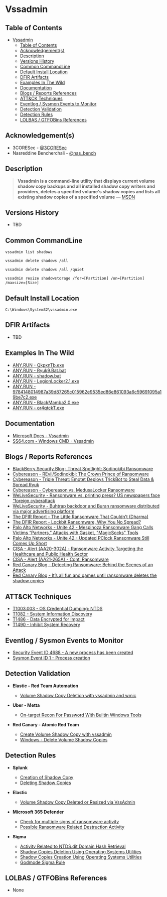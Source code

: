 # Vssadmin

## Table of Contents

- [Vssadmin](#vssadmin)
  - [Table of Contents](#table-of-contents)
  - [Acknowledgement(s)](#acknowledgements)
  - [Description](#description)
  - [Versions History](#versions-history)
  - [Common CommandLine](#common-commandline)
  - [Default Install Location](#default-install-location)
  - [DFIR Artifacts](#dfir-artifacts)
  - [Examples In The Wild](#examples-in-the-wild)
  - [Documentation](#documentation)
  - [Blogs / Reports References](#blogs--reports-references)
  - [ATT&CK Techniques](#attck-techniques)
  - [Eventlog / Sysmon Events to Monitor](#eventlog--sysmon-events-to-monitor)
  - [Detection Validation](#detection-validation)
  - [Detection Rules](#detection-rules)
  - [LOLBAS / GTFOBins References](#lolbas--gtfobins-references)

## Acknowledgement(s)

- 3CORESec - [@3CORESec](https://twitter.com/3CORESec)
- Nasreddine Bencherchali - [@nas_bench](https://twitter.com/nas_bench)

## Description

> **Vssadmin is a command-line utility that displays current volume shadow copy backups and all installed shadow copy writers and providers, deletes a specified volume's shadow copies and lists all existing shadow copies of a specified volume** — [MSDN](https://docs.microsoft.com/en-us/windows-server/administration/windows-commands/vssadmin)

## Versions History

- TBD

## Common CommandLine

```batch
vssadmin list shadows

vssadmin delete shadows /all

vssadmin delete shadows /all /quiet

vssadmin resize shadowstorage /for=[Partition] /on=[Partition] /maxsize=[Size]
```

## Default Install Location

```batch
C:\Windows\System32\vssadmin.exe
```

## DFIR Artifacts

- TBD

## Examples In The Wild

- [ANY.RUN - QkpxnTb.exe](https://app.any.run/tasks/472b5424-60e6-4553-bf69-c0a441dcc3d7/)
- [ANY.RUN - Ryuk9.Bat.bat](https://app.any.run/tasks/9fa2e70c-0164-4993-8338-1e5b4b48c8c4/)
- [ANY.RUN - shadow.bat](https://app.any.run/tasks/fb2efbdc-e839-470e-bdcd-6fd8c52f74b0/)
- [ANY.RUN - LegionLocker2.1.exe](https://app.any.run/tasks/e1cca6ed-85d6-4b6d-b663-1b73f9fcab74/)
- [ANY.RUN - 9784148014987a39d87265c015962e9535ed86e861093a6c59691095a19be7c2.exe](https://app.any.run/tasks/8d8b2079-291d-448a-9821-78ad73dd386f/)
- [ANY.RUN - BlackMamba2.0.exe](https://app.any.run/tasks/98aa9615-de19-4ec2-a86c-e6599e5c1793/)
- [ANY.RUN - or4qtckT.exe](https://app.any.run/tasks/30a48f99-5aef-4214-b6ed-5863a92825f8/)

## Documentation

- [Microsoft Docs - Vssadmin](https://docs.microsoft.com/en-us/windows-server/administration/windows-commands/vssadmin)
- [SS64.com - Windows CMD - Vssadmin](https://ss64.com/nt/vssadmin.html)

## Blogs / Reports References

- [BlackBerry Security Blog- Threat Spotlight: Sodinokibi Ransomware](https://blogs.blackberry.com/en/2019/07/threat-spotlight-sodinokibi-ransomware)
- [Cybereason - REvil/Sodinokibi: The Crown Prince of Ransomware](https://www.cybereason.com/blog/the-sodinokibi-ransomware-attack)
- [Cybereason - Triple Threat: Emotet Deploys TrickBot to Steal Data & Spread Ryuk](https://www.cybereason.com/blog/triple-threat-emotet-deploys-trickbot-to-steal-data-spread-ryuk-ransomware)
- [Cybereason - Cybereason vs. MedusaLocker Ransomware](https://www.cybereason.com/blog/medusalocker-ransomware)
- [WeLiveSecurity - Ransomware vs. printing press? US newspapers face “foreign cyberattack](https://www.welivesecurity.com/2018/12/31/ransomware-printing-press-newspapers/)
- [WeLiveSecurity - Buhtrap backdoor and Buran ransomware distributed via major advertising platform](https://www.welivesecurity.com/2019/04/30/buhtrap-backdoor-ransomware-advertising-platform/)
- [The DFIR Report - The Little Ransomware That Couldn’t (Dharma)](https://thedfirreport.com/2020/06/16/the-little-ransomware-that-couldnt-dharma/)
- [The DFIR Report - Lockbit Ransomware, Why You No Spread?](https://thedfirreport.com/2020/06/10/lockbit-ransomware-why-you-no-spread/)
- [Palo Alto Networks - Unite 42 - Mespinoza Ransomware Gang Calls Victims “Partners,” Attacks with Gasket, "MagicSocks" Tools](https://unit42.paloaltonetworks.com/gasket-and-magicsocks-tools-install-mespinoza-ransomware/)
- [Palo Alto Networks - Unite 42 - Updated PClock Ransomware Still Comes Up Short](https://unit42.paloaltonetworks.com/updated-pclock-ransomware-still-comes-up-short/)
- [CISA - Alert (AA20-302A) - Ransomware Activity Targeting the Healthcare and Public Health Sector](https://us-cert.cisa.gov/ncas/alerts/aa20-302a)
- [CISA - Alert (AA21-265A) - Conti Ransomware](https://us-cert.cisa.gov/ncas/alerts/aa21-265a)
- [Red Canary Blog - Detecting Ransomware: Behind the Scenes of an Attack](https://redcanary.com/blog/detecting-ransomware/)
- [Red Canary Blog - It’s all fun and games until ransomware deletes the shadow copies](https://redcanary.com/blog/its-all-fun-and-games-until-ransomware-deletes-the-shadow-copies/)

## ATT&CK Techniques

- [T1003.003 - OS Credential Dumping: NTDS](https://attack.mitre.org/techniques/T1003/003/)
- [T1082 - System Information Discovery](https://attack.mitre.org/techniques/T1082/)
- [T1486 - Data Encrypted for Impact](https://attack.mitre.org/techniques/T1486/)
- [T1490 - Inhibit System Recovery](https://attack.mitre.org/techniques/T1490/)

## Eventlog / Sysmon Events to Monitor

- [Security Event ID 4688 - A new process has been created](https://www.ultimatewindowssecurity.com/securitylog/encyclopedia/event.aspx?eventID=4688)
- [Sysmon Event ID 1 - Process creation](https://www.ultimatewindowssecurity.com/securitylog/encyclopedia/event.aspx?eventid=90001)

## Detection Validation

- **Elastic - Red Team Automation**
  - [Volume Shadow Copy Deletion with vssadmin and wmic](https://github.com/elastic/detection-rules/blob/main/rta/delete_volume_shadows.py)

- **Uber - Metta**
  - [On-target Recon For Password With Builtin Windows Tools](https://github.com/uber-common/metta/blob/master/MITRE/Credential_Access/credaccess_win_creddump.yml)

- **Red Canary - Atomic Red Team**
  - [Create Volume Shadow Copy with vssadmin](https://github.com/redcanaryco/atomic-red-team/blob/master/atomics/T1003.003/T1003.003.md#atomic-test-1---create-volume-shadow-copy-with-vssadmin)
  - [Windows - Delete Volume Shadow Copies](https://github.com/redcanaryco/atomic-red-team/blob/master/atomics/T1490/T1490.md#atomic-test-1---windows---delete-volume-shadow-copies)

## Detection Rules

- **Splunk**
  - [Creation of Shadow Copy](https://research.splunk.com/endpoint/creation_of_shadow_copy/)
  - [Deleting Shadow Copies](https://research.splunk.com/endpoint/deleting_shadow_copies/)

- **Elastic**
  - [Volume Shadow Copy Deleted or Resized via VssAdmin](https://github.com/elastic/detection-rules/blob/main/rules/windows/impact_volume_shadow_copy_deletion_or_resized_via_vssadmin.toml)

- **Microsoft 365 Defender**
  - [Check for multiple signs of ransomware activity](https://github.com/microsoft/Microsoft-365-Defender-Hunting-Queries/blob/master/Ransomware/Check%20for%20multiple%20signs%20of%20ransomware%20activity.md)
  - [Possible Ransomware Related Destruction Activity](https://github.com/microsoft/Microsoft-365-Defender-Hunting-Queries/blob/master/Execution/Possible%20Ransomware%20Related%20Destruction%20Activity.md)

- **Sigma**
  - [Activity Related to NTDS.dit Domain Hash Retrieval](https://github.com/SigmaHQ/sigma/blob/master/rules/windows/deprecated/win_susp_vssadmin_ntds_activity.yml)
  - [Shadow Copies Deletion Using Operating Systems Utilities](https://github.com/SigmaHQ/sigma/blob/master/rules/windows/process_creation/win_shadow_copies_deletion.yml)
  - [Shadow Copies Creation Using Operating Systems Utilities](https://github.com/SigmaHQ/sigma/blob/master/rules/windows/process_creation/win_shadow_copies_creation.yml)
  - [Godmode Sigma Rule](https://github.com/SigmaHQ/sigma/blob/master/other/godmode_sigma_rule.yml)

## LOLBAS / GTFOBins References

- None
